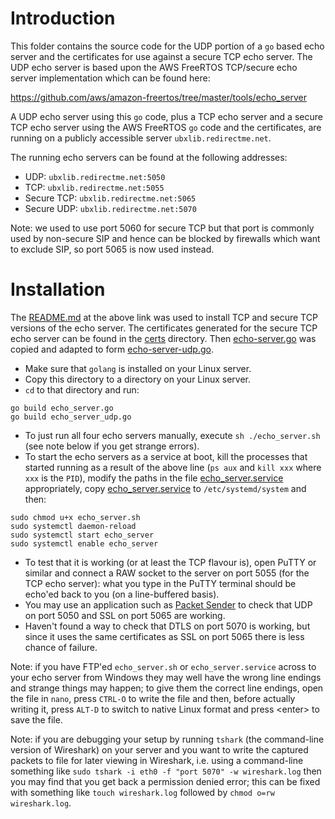# Introduction
This folder contains the source code for the UDP portion of a `go` based echo server and the certificates for use against a secure TCP echo server.  The UDP echo server is based upon the AWS FreeRTOS TCP/secure echo server implementation which can be found here:

https://github.com/aws/amazon-freertos/tree/master/tools/echo_server

A UDP echo server using this `go` code, plus a TCP echo server and a secure TCP echo server using the AWS FreeRTOS `go` code and the certificates, are running on a publicly accessible server `ubxlib.redirectme.net`.

The running echo servers can be found at the following addresses:

- UDP:        `ubxlib.redirectme.net:5050`
- TCP:        `ubxlib.redirectme.net:5055`
- Secure TCP: `ubxlib.redirectme.net:5065`
- Secure UDP: `ubxlib.redirectme.net:5070`

Note: we used to use port 5060 for secure TCP but that port is commonly used by non-secure SIP and hence can be blocked by firewalls which want to exclude SIP, so port 5065 is now used instead.

# Installation
The [README.md](https://github.com/aws/amazon-freertos/tree/main/tools/echo_server#readme) at the above link was used to install TCP and secure TCP versions of the echo server.  The certificates generated for the secure TCP echo server can be found in the [certs](certs) directory.  Then [echo-server.go](echo-server.go) was copied and adapted to form [echo-server-udp.go](echo-server-udp.go).

- Make sure that `golang` is installed on your Linux server.
- Copy this directory to a directory on your Linux server.
- `cd` to that directory and run:
```
go build echo_server.go
go build echo_server_udp.go
```
- To just run all four echo servers manually, execute `sh ./echo_server.sh` (see note below if you get strange errors).
- To start the echo servers as a service at boot, kill the processes that started running as a result of the above line (`ps aux` and `kill xxx` where `xxx` is the `PID`), modify the paths in the file [echo_server.service](echo_server.service) appropriately, copy [echo_server.service](echo_server.service) to `/etc/systemd/system` and then:
```
sudo chmod u+x echo_server.sh
sudo systemctl daemon-reload
sudo systemctl start echo_server
sudo systemctl enable echo_server
```
- To test that it is working (or at least the TCP flavour is), open PuTTY or similar and connect a RAW socket to the server on port 5055 (for the TCP echo server): what you type in the PuTTY terminal should be echo'ed back to you (on a line-buffered basis).
- You may use an application such as [Packet Sender](https://packetsender.com/) to check that UDP on port 5050 and SSL on port 5065 are working.
- Haven't found a way to check that DTLS on port 5070 is working, but since it uses the same certificates as SSL on port 5065 there is less chance of failure.

Note: if you have FTP'ed `echo_server.sh` or `echo_server.service` across to your echo server from Windows they may well have the wrong line endings and strange things may happen; to give them the correct line endings, open the file in `nano`, press `CTRL-O` to write the file and then, before actually writing it, press `ALT-D` to switch to native Linux format and press \<enter\> to save the file.

Note: if you are debugging your setup by running `tshark` (the command-line version of Wireshark) on your server and you want to write the captured packets to file for later viewing in Wireshark, i.e. using a command-line something like `sudo tshark -i eth0 -f "port 5070" -w wireshark.log` then you may find that you get back a permission denied error; this can be fixed with something like `touch wireshark.log` followed by `chmod o=rw wireshark.log`.